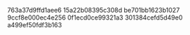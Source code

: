 763a37d9ffd1aee6
15a22b08395c308d
be701bb1623b1027
9ccf8e000ec4e256
0f1ecd0ce99321a3
301384cefd5d49e0
a499ef50fdf3b163

